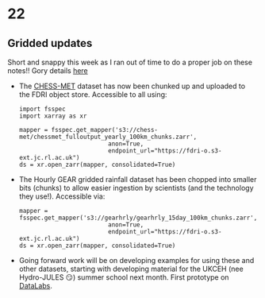 # 22

## Gridded updates
Short and snappy this week as I ran out of time to do a proper job on these notes!! Gory details [here](https://github.com/orgs/NERC-CEH/projects/13/views/1?pane=issue&itemId=102907624&issue=NERC-CEH%7Cdri_gridded_data%7C40) 
- The [CHESS-MET](https://catalogue.ceh.ac.uk/documents/835a50df-e74f-4bfb-b593-804fd61d5eab) dataset has now been chunked up and uploaded to the FDRI object store. Accessible to all using:
  ```
  import fsspec
  import xarray as xr
  
  mapper = fsspec.get_mapper('s3://chess-met/chessmet_fulloutput_yearly_100km_chunks.zarr', 
                           anon=True, 
                           endpoint_url="https://fdri-o.s3-ext.jc.rl.ac.uk")
  ds = xr.open_zarr(mapper, consolidated=True)
  ```
- The Hourly GEAR gridded rainfall dataset has been chopped into smaller bits (chunks) to allow easier ingestion by scientists (and the technology they use!). Accessible via:
  ```
  mapper = fsspec.get_mapper('s3://gearhrly/gearhrly_15day_100km_chunks.zarr', 
                           anon=True, 
                           endpoint_url="https://fdri-o.s3-ext.jc.rl.ac.uk")
  ds = xr.open_zarr(mapper, consolidated=True)  
  ```
- Going forward work will be on developing examples for using these and other datasets, starting with developing material for the UKCEH (nee Hydro-JULES 😏) summer school next month. First prototype on [DataLabs](https://datalab.datalabs.ceh.ac.uk/resource/fdri/gdaccessnb/lab/tree/RTC%3Adri_gridded_data/notebooks).
